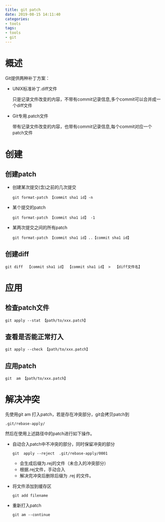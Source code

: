 ```yaml
---
title: git patch
date: 2019-08-15 14:11:40
categories:
- tools
tags:
- tools
- git
---
```


# 概述

Git提供两种补丁方案：

- UNIX标准补丁.diff文件

  只是记录文件改变的内容，不带有commit记录信息,多个commit可以合并成一个diff文件

- Git专用.patch文件

  带有记录文件改变的内容，也带有commit记录信息,每个commit对应一个patch文件



# 创建

## 创建patch

- 创建某次提交(含)之前的几次提交

  ```shell
  git format-patch 【commit sha1 id】-n
  ```

- 某个提交的patch

  ```shell
  git format-patch 【commit sha1 id】 -1
  ```

- 某两次提交之间的所有patch

  ```shell
  git format-patch 【commit sha1 id】..【commit sha1 id】 
  ```

## 创建diff

```shell
git diff  【commit sha1 id】 【commit sha1 id】 >  【diff文件名】
```



# 应用

## 检查patch文件

```shell
git apply --stat 【path/to/xxx.patch】
```

## 查看是否能正常打入

```shell
git apply --check 【path/to/xxx.patch】
```

## 应用patch

```shell
git  am 【path/to/xxx.patch】
```



# 解决冲突

先使用git am 打入patch，若是存在冲突部分，git会拷贝patch到

```shell
.git/rebase-apply/
```

然后在使用上述路径中的patch进行如下操作。

- 自动合入patch中不冲突的部分，同时保留冲突的部分

  ```shell
  git  apply --reject  .git/rebase-apply/0001
  ```

  - 会生成后缀为.rej的文件（未合入的冲突部分）
  - 根据.rej文件，手动合入
  - 解决完冲突后删除后缀为 .rej 的文件。

- 将文件添加到缓存区

  ```shell
  git add filename
  ```

- 重新打入patch

  ```shell
  git am --continue
  ```

